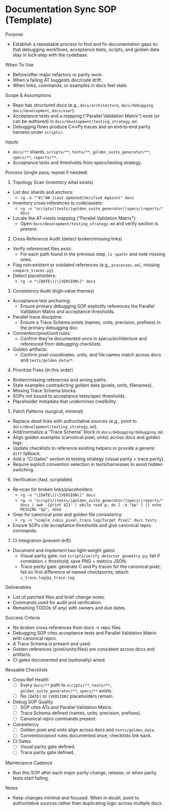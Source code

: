 # Documentation Sync SOP (Template)

Purpose
- Establish a repeatable process to find and fix documentation gaps so that debugging workflows, acceptance tests, scripts, and golden data stay in lock‑step with the codebase.

When To Use
- Before/after major refactors or parity work.
- When a failing AT suggests doc/code drift.
- When links, commands, or examples in docs feel stale.

Scope & Assumptions
- Repo has structured docs (e.g., `docs/architecture`, `docs/debugging`, `docs/development`, `docs/user`).
- Acceptance tests and a mapping (“Parallel Validation Matrix”) exist (or can be authored) in `docs/development/testing_strategy.md`.
- Debugging flows produce C↔Py traces and an end‑to‑end parity harness under `scripts/`.

Inputs
- `docs/**` shards, `scripts/**`, `tests/**`, `golden_suite_generator/**`, `specs/**`, `reports/**`.
- Acceptance tests and thresholds from specs/testing strategy.

Process (single pass; repeat if needed)
1) Topology Scan (inventory what exists)
- List doc shards and anchors:
  - `rg -n "^#|^## |Last Updated|Verified Against" docs`
- Inventory cross‑references to code/assets:
  - `rg -n "scripts/|tests/|golden_suite_generator/|specs/|reports/" docs`
- Locate the AT→tests mapping (“Parallel Validation Matrix”):
  - Open `docs/development/testing_strategy.md` and verify section is present.

2) Cross‑Reference Audit (detect broken/missing links)
- Verify referenced files exist:
  - For each path found in the previous step, `ls <path>` and note missing ones.
- Flag non‑existent or outdated references (e.g., `processes.xml`, missing `compare_traces.py`).
- Detect placeholders:
  - `rg -n "\[DATE\]|\[VERSION\]" docs`

3) Consistency Audit (high‑value themes)
- Acceptance test anchoring:
  - Ensure primary debugging SOP explicitly references the Parallel Validation Matrix and acceptance thresholds.
- Parallel trace discipline:
  - Ensure a Trace Schema exists (names, units, precision, prefixes) in the primary debugging doc.
- Convention/pivot/unit rules:
  - Confirm they’re documented once in specs/architecture and referenced from debugging checklists.
- Golden artifacts:
  - Confirm pixel coordinates, units, and file names match across docs and `tests/golden_data/*`.

4) Prioritize Fixes (in this order)
- Broken/missing references and wrong paths.
- Stale examples contradicting golden data (pixels, units, filenames).
- Missing Trace Schema blocks.
- SOPs not bound to acceptance tests/spec thresholds.
- Placeholder metadata that undermines credibility.

5) Patch Patterns (surgical, minimal)
- Replace dead links with authoritative sources (e.g., point to `docs/development/testing_strategy.md`).
- Add/normalize a “Trace Schema” block in `docs/debugging/debugging.md`.
- Align golden examples (canonical pixel, units) across docs and golden logs.
- Update checklists to reference existing helpers or provide a generic `diff` fallback.
- Add a “CI Gates” section to testing strategy (visual parity + trace parity).
- Require explicit convention selection in tests/harnesses to avoid hidden switching.

6) Verification (fast, scriptable)
- Re‑scan for broken links/placeholders.
  - `rg -n "\[DATE\]|\[VERSION\]" docs`
  - `rg -n "scripts/|tests/|golden_suite_generator/|specs/|reports/" docs | awk '{print $2}' | while read p; do [ -e "$p" ] || echo MISSING "$p"; done`
- Grep for canonical pixel and golden file consistency:
  - `rg -n "simple_cubic_pixel_trace.log|Target Pixel" docs tests`
- Ensure SOPs cite acceptance thresholds and give canonical repro commands.

7) CI Integration (prevent drift)
- Document and implement two light‑weight gates:
  - Visual parity gate: run `scripts/verify_detector_geometry.py`; fail if correlation < threshold; save PNG + metrics JSON.
  - Trace parity gate: generate C and Py traces for the canonical pixel; fail on first difference at named checkpoints; attach `c_trace.log`/`py_trace.log`.

Deliverables
- List of patched files and brief change notes.
- Commands used for audit and verification.
- Remaining TODOs (if any) with owners and due dates.

Success Criteria
- No broken cross‑references from docs → repo files.
- Debugging SOP cites acceptance tests and Parallel Validation Matrix with canonical repro.
- A Trace Schema is present and used.
- Golden references (pixel/units/files) are consistent across docs and artifacts.
- CI gates documented and (optionally) wired.

Reusable Checklists
- Cross‑Ref Health
  - [ ] Every `docs/**` path to `scripts/**`, `tests/**`, `golden_suite_generator/**`, `specs/**` exists.
  - [ ] No `[DATE]` or `[VERSION]` placeholders remain.
- Debug SOP Quality
  - [ ] SOP cites ATs and Parallel Validation Matrix.
  - [ ] Trace Schema defined (names, units, precision, prefixes).
  - [ ] Canonical repro commands present.
- Consistency
  - [ ] Golden pixel and units align across docs and `tests/golden_data`.
  - [ ] Convention/pivot rules documented once; checklists link back.
- CI Gates
  - [ ] Visual parity gate defined.
  - [ ] Trace parity gate defined.

Maintenance Cadence
- Run this SOP after each major parity change, release, or when parity tests start failing.

Notes
- Keep changes minimal and focused. When in doubt, point to authoritative sources rather than duplicating logic across multiple docs.


